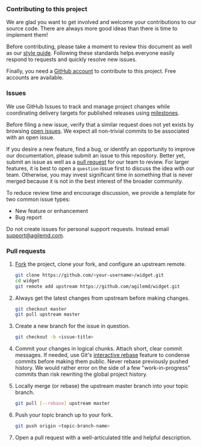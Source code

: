 ### Contributing to this project

We are glad you want to get involved and welcome your contributions to our source code. There are always more good ideas than there is time to implement them!

Before contributing, please take a moment to review this document as well as our [style guide](https://github.com/agilemd/widget/wiki/Style-Guide). Following these standards helps everyone easily respond to requests and quickly resolve new issues.

Finally, you need a [GitHub account](https://github.com/join) to contribute to this project. Free accounts are available.


### Issues

We use GitHub Issues to track and manage project changes while coordinating delivery targets for published releases using [milestones](https://github.com/agilemd/widget/milestones).

Before filing a new issue, verify that a similar request does not yet exists by browsing [open issues](https://github.com/agilemd/widget/issues). We expect all non-trivial commits to be associated with an open issue.

If you desire a new feature, find a bug, or identify an opportunity to improve our documentation, please submit an issue to this repository. Better yet, submit an issue as well as a [pull request](https://help.github.com/articles/using-pull-requests) for our team to review. For larger features, it is best to open a `question` issue first to discuss the idea with our team. Otherwise, you may invest significant time in something that is never merged because it is not in the best interest of the broader community.

To reduce review time and encourage discussion, we provide a template for two common issue types:

- New feature or enhancement
- Bug report

Do not create issues for personal support requests. Instead email support@agilemd.com.


### Pull requests


1. [Fork](https://github.com/agilemd/widget/fork) the project, clone your fork, and configure an upstream remote.

   ```bash
   git clone https://github.com/<your-username>/widget.git
   cd widget
   git remote add upstream https://github.com/agilemd/widget.git
   ```

2. Always get the latest changes from upstream before making changes.

   ```bash
   git checkout master
   git pull upstream master
   ```

3. Create a new branch for the issue in question.

   ```bash
   git checkout -b <issue-title>
   ```

4. Commit your changes in logical chunks. Attach short, clear commit messages. If needed, use Git's
   [interactive rebase](https://help.github.com/articles/about-git-rebase) feature to condense commits before making them public. Never rebase previously pushed history. We would rather error on the side of a few "work-in-progress" commits than risk rewriting the global project history.

5. Locally merge (or rebase) the upstream master branch into your topic branch.

   ```bash
   git pull [--rebase] upstream master
   ```

6. Push your topic branch up to your fork.

   ```bash
   git push origin <topic-branch-name>
   ```

7. Open a pull request with a well-articulated title and helpful description.

